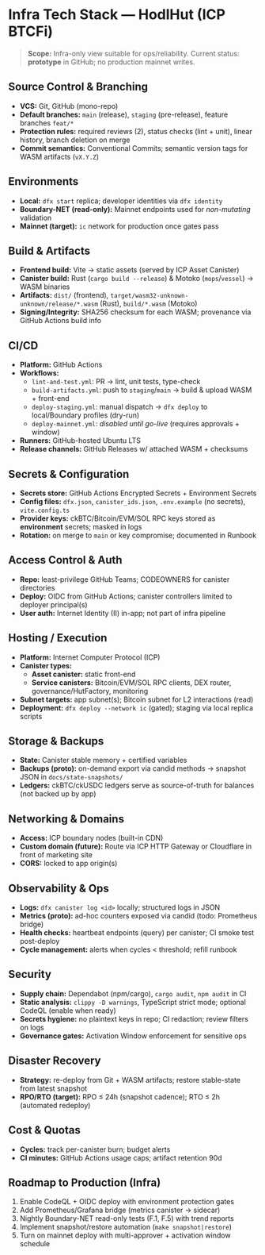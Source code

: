 # Infra Tech Stack — HodlHut (ICP BTCFi)

> **Scope:** Infra-only view suitable for ops/reliability. Current status: **prototype** in GitHub; no production mainnet writes.

## Source Control & Branching
- **VCS:** Git, GitHub (mono-repo)
- **Default branches:** `main` (release), `staging` (pre-release), feature branches `feat/*`
- **Protection rules:** required reviews (2), status checks (lint + unit), linear history, branch deletion on merge
- **Commit semantics:** Conventional Commits; semantic version tags for WASM artifacts (`vX.Y.Z`)

## Environments
- **Local:** `dfx start` replica; developer identities via `dfx identity`
- **Boundary-NET (read-only):** Mainnet endpoints used for *non-mutating* validation
- **Mainnet (target):** `ic` network for production once gates pass

## Build & Artifacts
- **Frontend build:** Vite → static assets (served by ICP Asset Canister)
- **Canister build:** Rust (`cargo build --release`) & Motoko (`mops`/`vessel`) → WASM binaries
- **Artifacts:** `dist/` (frontend), `target/wasm32-unknown-unknown/release/*.wasm` (Rust), `build/*.wasm` (Motoko)
- **Signing/Integrity:** SHA256 checksum for each WASM; provenance via GitHub Actions build info

## CI/CD
- **Platform:** GitHub Actions
- **Workflows:**
  - `lint-and-test.yml`: PR → lint, unit tests, type-check
  - `build-artifacts.yml`: push to `staging`/`main` → build & upload WASM + front-end
  - `deploy-staging.yml`: manual dispatch → `dfx deploy` to local/Boundary profiles (dry-run)
  - `deploy-mainnet.yml`: *disabled until go-live* (requires approvals + window)
- **Runners:** GitHub-hosted Ubuntu LTS
- **Release channels:** GitHub Releases w/ attached WASM + checksums

## Secrets & Configuration
- **Secrets store:** GitHub Actions Encrypted Secrets + Environment Secrets
- **Config files:** `dfx.json`, `canister_ids.json`, `.env.example` (no secrets), `vite.config.ts`
- **Provider keys:** ckBTC/Bitcoin/EVM/SOL RPC keys stored as **environment** secrets; masked in logs
- **Rotation:** on merge to `main` or key compromise; documented in Runbook

## Access Control & Auth
- **Repo:** least-privilege GitHub Teams; CODEOWNERS for canister directories
- **Deploy:** OIDC from GitHub Actions; canister controllers limited to deployer principal(s)
- **User auth:** Internet Identity (II) in-app; not part of infra pipeline

## Hosting / Execution
- **Platform:** Internet Computer Protocol (ICP)
- **Canister types:**
  - **Asset canister:** static front-end
  - **Service canisters:** Bitcoin/EVM/SOL RPC clients, DEX router, governance/HutFactory, monitoring
- **Subnet targets:** app subnet(s); Bitcoin subnet for L2 interactions (read)
- **Deployment:** `dfx deploy --network ic` (gated); staging via local replica scripts

## Storage & Backups
- **State:** Canister stable memory + certified variables
- **Backups (proto):** on-demand export via candid methods → snapshot JSON in `docs/state-snapshots/`
- **Ledgers:** ckBTC/ckUSDC ledgers serve as source-of-truth for balances (not backed up by app)

## Networking & Domains
- **Access:** ICP boundary nodes (built-in CDN)
- **Custom domain (future):** Route via ICP HTTP Gateway or Cloudflare in front of marketing site
- **CORS:** locked to app origin(s)

## Observability & Ops
- **Logs:** `dfx canister log <id>` locally; structured logs in JSON
- **Metrics (proto):** ad-hoc counters exposed via candid (todo: Prometheus bridge)
- **Health checks:** heartbeat endpoints (query) per canister; CI smoke test post-deploy
- **Cycle management:** alerts when cycles < threshold; refill runbook

## Security
- **Supply chain:** Dependabot (npm/cargo), `cargo audit`, `npm audit` in CI
- **Static analysis:** `clippy -D warnings`, TypeScript strict mode; optional CodeQL (enable when ready)
- **Secrets hygiene:** no plaintext keys in repo; CI redaction; review filters on logs
- **Governance gates:** Activation Window enforcement for sensitive ops

## Disaster Recovery
- **Strategy:** re-deploy from Git + WASM artifacts; restore stable-state from latest snapshot
- **RPO/RTO (target):** RPO ≤ 24h (snapshot cadence); RTO ≤ 2h (automated redeploy)

## Cost & Quotas
- **Cycles:** track per-canister burn; budget alerts
- **CI minutes:** GitHub Actions usage caps; artifact retention 90d

## Roadmap to Production (Infra)
1. Enable CodeQL + OIDC deploy with environment protection gates
2. Add Prometheus/Grafana bridge (metrics canister → sidecar)
3. Nightly Boundary-NET read-only tests (F.1, F.5) with trend reports
4. Implement snapshot/restore automation (`make snapshot|restore`)
5. Turn on mainnet deploy with multi-approver + activation window schedule

